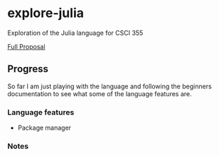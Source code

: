 # explore-julia
Exploration of the Julia language for CSCI 355

[Full Proposal](https://drive.google.com/open?id=1zAACVJXP2G_ECGt8eHKT_1zGMPDgzC5JwPi9xr1OOBM)

## Progress

So far I am just playing with the language and following the beginners documentation to see what some of the language features are.

### Language features

 + Package manager


### Notes






